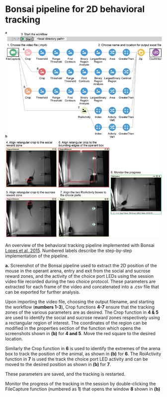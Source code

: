 # Bonsai pipeline for 2D behavioral tracking

![Schematic of the pipeline](Images/bonsaipipeline.png)

An overview of the behavioral tracking pipeline implemented with Bonsai [Lopes et al.,2015](https://pmc.ncbi.nlm.nih.gov/articles/PMC4389726/). Numbered labels describe the step-by-step implementation of the pipeline. 

**a.** Screenshot of the Bonsai pipeline used to extract the 2D position of the mouse in the operant arena, entry and exit from the social and sucrose reward zones, and the activity of the choice port LEDs using the session video file recorded during the two choice protocol. These parameters are extracted for each frame of the video and concatenated into a .csv file that can be exported for further analysis.

Upon importing the video file, choosing the output filename, and starting the workflow (**numbers 1-3**), Crop functions **4-7** ensure that the tracking zones of the various parameters are as desired. 
The Crop function in **4 & 5** are used to identify the social and sucrose reward zones respectively using a rectangular region of interest. The coordinates of the region can be modified in the properties section of the function which opens the screenshots shown in **(b)** for **4 and 5**. Move the red square to the desired location. 

Similarly the Crop function in **6** is used to identify the extremes of the arena box to track the position of the animal, as shown in **(b)** for **6**. The RoiActivity function in **7** is used the track the choice port LED activity and can be moved to the desired position as shown in **(b)** for **7**. 

These parameters are saved, and the tracking is restarted. 

Monitor the progress of the tracking in the session by double-clicking the FileCapture function (numbered as **1**) that opens the window **8** shown in **(b)**

